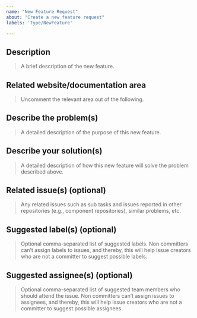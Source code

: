 ```yaml
---
name: "New Feature Request"
about: "Create a new feature request"
labels: 'Type/NewFeature'

---
```


## Description
> A brief description of the new feature.

## Related website/documentation area
> Uncomment the relevant area out of the following. 

<!--Area/BBEs-->
<!--Area/HomePageSamples-->
<!--Area/LearnPages-->
<!--Area/CommonPages-->
<!--Area/Backend-->
<!--Area/UIUX-->
<!--Area/Workflows-->
<!--Area/Blog-->

## Describe the problem(s)
> A detailed description of the purpose of this new feature.

## Describe your solution(s)
> A detailed description of how this new feature will solve the problem described above.

## Related issue(s) (optional)
> Any related issues such as sub tasks and issues reported in other repositories (e.g., component repositories), similar problems, etc. 

## Suggested label(s) (optional)
> Optional comma-separated list of suggested labels. Non committers can’t assign labels to issues, and thereby, this will help issue creators who are not a committer to suggest possible labels.

## Suggested assignee(s) (optional)
> Optional comma-separated list of suggested team members who should attend the issue. Non committers can’t assign issues to assignees, and thereby, this will help issue creators who are not a committer to suggest possible assignees.

